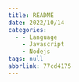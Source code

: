 ```yaml
---
title: README
date: 2022/10/14
categories:
  - - Language
    - Javascript
    - Nodejs
tags: null
abbrlink: 77cd4175
---
```




